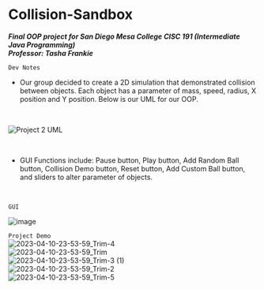 # Collision-Sandbox
**_Final OOP project for San Diego Mesa College CISC 191 (Intermediate Java Programming)_** 
<br>
**_Professor: Tasha Frankie_** 
<br>

```Dev Notes```
<br>
- Our group decided to create a 2D simulation that demonstrated collision between objects. Each object has a parameter of mass, speed, radius, X position and Y position. 
Below is our UML for our OOP. 
<br>

![Project 2 UML](https://user-images.githubusercontent.com/106414830/231086663-847bf61d-edec-4b20-a2cf-1fb9d56d8fa2.PNG)

<br>

- GUI Functions include: Pause button, Play button, Add Random Ball button, Collision Demo button, Reset button, Add Custom Ball button, and sliders to alter parameter of objects.
<br>

```GUI```
<br>

![image](https://user-images.githubusercontent.com/106414830/231078902-4a5a11d1-096b-439d-a65f-896bca10bd10.png)

```Project Demo```
<br>
![2023-04-10-23-53-59_Trim-_4_](https://user-images.githubusercontent.com/106414830/231084108-65f8703d-5b63-473e-a0d9-203179c5a2c3.gif)
<br>
![2023-04-10-23-53-59_Trim](https://user-images.githubusercontent.com/106414830/231083813-a5570f38-5f6c-4d80-872e-45a2c7e3ba09.gif)
<br>
![2023-04-10-23-53-59_Trim-_3_ (1)](https://user-images.githubusercontent.com/106414830/231084152-4add982a-a133-4ac8-b45c-91dd53572b19.gif)
<br>
![2023-04-10-23-53-59_Trim-_2_](https://user-images.githubusercontent.com/106414830/231084183-98cc4ce1-df41-4870-bd19-779bc3af13b5.gif)
<br>
![2023-04-10-23-53-59_Trim-_5_](https://user-images.githubusercontent.com/106414830/231085336-744698aa-7cce-4bc1-9146-f0eff1fd297b.gif)

